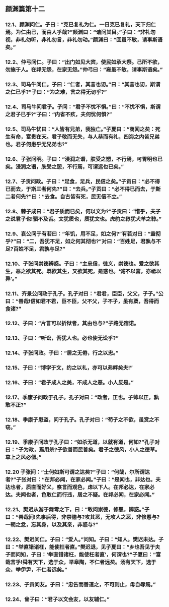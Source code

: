 ## 颜渊篇第十二


### 12.1、颜渊问仁。子曰：“克已复礼为仁。一日克已复礼，天下归仁焉。为仁由己，而由人乎哉?”颜渊曰：“请问其目。”子曰：“非礼勿视，非礼勿听，非礼勿言，非礼勿动。”颜渊曰：“回虽不敏，请事斯语矣。”

### 12.2、仲弓问仁。子曰：“出门如见大宾，使民如承大祭。己所不欲，勿施于人。在邦无怨，在家无怨。”仲弓曰：“雍虽不敏，请事斯语矣。”

### 12.3、司马牛问仁。子曰：“仁者，其言也讱。”曰：“其言也讱，斯谓之仁已乎?”子曰：“为之难，言之得无讱乎?”

### 12.4、司马牛问君子。子问：“君子不忧不惧。”曰：“不忧不惧，斯谓之君子已乎?”子曰：“内省不疚，夫何忧何惧?”

### 12.5、司马牛忧曰：“人皆有兄弟，我独亡。”子夏曰：“商闻之矣：死生有命，富贵在天。君子敬而无失，与人恭而有礼，四海之内皆兄弟也。君子何患乎无兄弟也?”

### 12.6、子张问明。子曰：“浸润之谮，肤受之愬，不行焉，可胃明也已矣。浸润之谮，肤受之愬，不行焉，可谓远也已矣。”

### 12.7、子贡问政。子曰：“足食，足兵，民信之矣。”子贡曰：“必不得已而去，于斯三者何先?”曰：“去兵。”子贡曰：“必不得已而去，于斯二者何先?”曰：“去食。自古皆有死，民无信不立。”

### 12.8、棘子成曰：“君子质而已矣，何以文为?”子贡曰：“惜乎，夫子之说君子也!驷不及舌。文犹质也，质犹文也。虎豹之鞟犹犬羊之鞟。”

### 12.9、哀公问于有若曰：“年饥，用不足，如之何?”有若对曰：“盍彻乎?”曰：“二，吾犹不足，如之何其彻也?”对曰：“百姓足，君孰与不足?百姓不足，君孰与足?”

### 12.10、子张问崇德辨惑。子曰：“主忠信，徙义，崇德也。爱之欲其生，恶之欲其死。既欲其生，又欲其死，是惑也。‘诚不以富，亦祗以异’。”

### 12.11、齐景公问政于孔子。孔子对曰：“君君，臣臣，父父，子子。”公曰：“善哉!信如君不君，臣不臣，父不父，子不子，虽有粟，吾得而食诸?”

### 12.12、子曰：“片言可以折狱者，其由也与?”子路无宿诺。

### 12.13、子曰：“听讼，吾犹人也。必也使无讼乎?”

### 12.14、子张问政。子曰：“居之无倦，行之以忠。”

### 12.15、子曰：“博学于文，约之以礼，亦可以弗畔矣夫!”

### 12.16、子曰：“君子成人之美，不成人之恶。小人反是。”

### 12.17、季康子问政于孔子。孔子对曰：“政者，正也。子帅以正，孰敢不正?”

### 12.18、季康子患盗，问于孔子。孔子对曰：“苟子之不欲，虽赏之不窃。”

### 12.19、季康子问政于孔子曰：“如杀无道，以就有道，何如?”孔子对曰：“子为政，焉用杀?子欲善而民善矣。君子之德风，小人之德草。草上之风必偃。”

### 12.20 子张问：“士何如斯可谓之达矣?”子曰：“何哉，尔所谓达者?”子张对曰：“在邦必闻，在家必闻。”子曰：“是闻也，非达也。夫达也者，质直而好义，察言而观色，虑以下人。在邦必达，在家必达。夫闻也者，色取仁而行违，居之不疑。在邦必闻，在家必闻。”

### 12.21、樊迟从游于舞雩之下，曰：“敢问崇德，修慝，辨惑。”子曰：“善哉问!先事后得，非崇德与?攻其恶，无攻人之恶，非修慝与?一朝之忿，忘其身，以及其亲，非惑与?”

### 12.22、樊迟问仁。子曰：“爱人。”问知。子曰：“知人。樊迟未达。子曰：”举直错诸枉，能使枉者直。”樊迟退，见子夏曰：“乡也吾见于夫子而问知，子曰：‘举直错诸枉，能使枉者直’，何谓也?”子夏曰：“富哉言乎!舜有天下，选于众，举皋陶，不仁者远矣。汤有天下，选于众，举伊尹，不仁者远矣。”

### 12.23、子贡问友。子曰：“忠告而善道之，不可则止，毋自辱焉。”

### 12.24、曾子曰：“君子以文会友，以友辅仁。”
